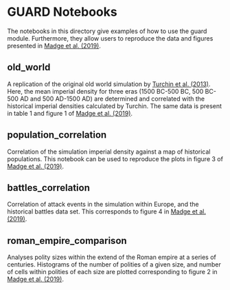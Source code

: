 # GUARD Notebooks

The notebooks in this directory give examples of how to use the guard module.
Furthermore, they allow users to reproduce the data and figures presented in
[Madge et al. (2019)](https://arxiv.org/abs/1903.11729).

## old_world

A replication of the original old world simulation by [Turchin et al.
(2013)](https://doi.org/10.1073/pnas.1308825110). Here, the mean imperial
density for three eras (1500 BC-500 BC, 500 BC-500 AD and 500 AD-1500 AD) are
determined and correlated with the historical imperial densities calculated by
Turchin. The same data is present in table 1 and figure 1 of [Madge et al.
(2019)](https://arxiv.org/abs/1903.11729).

## population_correlation

Correlation of the simulation imperial density against a map of historical
populations. This notebook can be used to reproduce the plots in figure 3 of
[Madge et al. (2019)](https://arxiv.org/abs/1903.11729).

## battles_correlation

Correlation of attack events in the simulation within Europe, and the historical
battles data set. This corresponds to figure 4 in [Madge et al.
(2019)](https://arxiv.org/abs/1903.11729).

## roman_empire_comparison

Analyses polity sizes within the extend of the Roman empire at a series of
centuries. Histograms of the number of polities of a given size, and number of
cells within polities of each size are plotted corresponding to figure 2 in
[Madge et al. (2019)](https://arxiv.org/abs/1903.11729).
